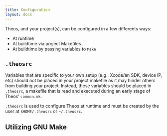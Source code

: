 ```yaml
---
title: Configuration
layout: docs
---
```


Theos, and your project(s), can be configured in a few differents ways:
- At runtime
- At buildtime via project Makefiles
- At buildtime by passing variables to `Make`

## `.theosrc`

Variables that are specific to your own setup (e.g., Xcode/an SDK, device IP, etc) should not be placed in your project makefile as it may hinder others from building your project. Instead, these variables should be placed in `.theosrc`, a makefile that is read and executed during an early stage of Theos’ `common.mk`.

`.theosrc` is used to configure Theos at runtime and must be created by the user at `$HOME/.theosrc` or `~/.theosrc`.

## Utilizing GNU Make


